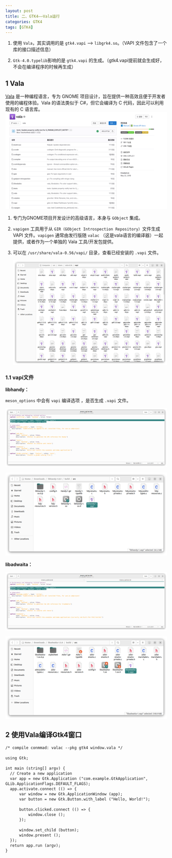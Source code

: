 ```yaml
---
layout: post
title: 二、GTK4——Vala运行
categories: GTK4
tags: [GTK4]
---
```


1. 使用 `Vala`，其实调用的是 `gtk4.vapi` --> `libgrk4.so`。（VAPI 文件包含了一个库的接口描述信息）

2. `Gtk-4.0.typelib`影响的是 `gtk4.vapi` 的生成。（gtk4.vapi提前就会生成好，不会在编译程序的时候再生成）

## 1 Vala

[Vala](https://gitlab.gnome.org/GNOME/vala) 是一种编程语言，专为 GNOME 项目设计，旨在提供一种高效且便于开发者使用的编程体验。Vala 的语法类似于 C#，但它会编译为 C 代码，因此可以利用现有的 C 语言库。
    ![alt text](/assets/GTK4/01_Python/image/image-12.png)
1. 专门为GNOME项目开发设计的高级语言，本身与 `GObject` 集成。

2. `vapigen` 工具用于从 `GIR（GObject Introspection Repository）`文件生成 VAPI 文件。`vapigen` 通常由发行版随 `valac` （这是vala语言的编译器）一起提供，或者作为一个单独的 Vala 工具/开发包提供。

3. 可以在 `/usr/share/vala-0.56/vapi/` 目录，查看已经安装的 `.vapi` 文件。

    ![alt text](/assets/GTK4/01_Python/image/image-17.png)

### 1.1 vapi文件

**libhandy：**

`meson_options` 中会有 `vapi` 编译选项 ，是否生成 `.vapi` 文件。

![alt text](/assets/GTK4/01_Python/image/image-13.png)

![alt text](/assets/GTK4/01_Python/image/image-14.png)

**libadwaita：**

![alt text](/assets/GTK4/01_Python/image/image-16.png)

![alt text](/assets/GTK4/01_Python/image/image-15.png)

## 2 使用Vala编译Gtk4窗口

```vala
/* compile conmmad: valac --pkg gtk4 window.vala */

using Gtk;

int main (string[] argv) {
  // Create a new application
  var app = new Gtk.Application ("com.example.GtkApplication", GLib.ApplicationFlags.DEFAULT_FLAGS);
  app.activate.connect (() => {
      var window = new Gtk.ApplicationWindow (app);
      var button = new Gtk.Button.with_label ("Hello, World!");

      button.clicked.connect (() => {
          window.close ();
      });

      window.set_child (button);
      window.present ();
  });
  return app.run (argv);
}
```

